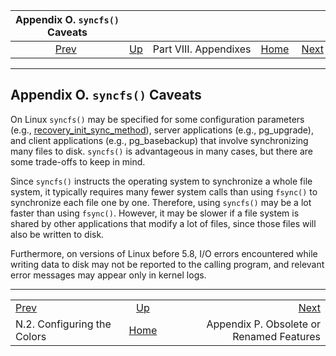 <!--?xml version="1.0" encoding="UTF-8" standalone="no"?-->

|              Appendix O. `syncfs()` Caveats             |                                               |                       |                                                       |                                                                            |
| :-----------------------------------------------------: | :-------------------------------------------- | :-------------------: | ----------------------------------------------------: | -------------------------------------------------------------------------: |
| [Prev](color-which.html "N.2. Configuring the Colors")  | [Up](appendixes.html "Part VIII. Appendixes") | Part VIII. Appendixes | [Home](index.html "PostgreSQL 17devel Documentation") |  [Next](appendix-obsolete.html "Appendix P. Obsolete or Renamed Features") |

***

## Appendix O. `syncfs()` Caveats



On Linux `syncfs()` may be specified for some configuration parameters (e.g., [recovery\_init\_sync\_method](runtime-config-error-handling.html#GUC-RECOVERY-INIT-SYNC-METHOD)), server applications (e.g., pg\_upgrade), and client applications (e.g., pg\_basebackup) that involve synchronizing many files to disk. `syncfs()` is advantageous in many cases, but there are some trade-offs to keep in mind.

Since `syncfs()` instructs the operating system to synchronize a whole file system, it typically requires many fewer system calls than using `fsync()` to synchronize each file one by one. Therefore, using `syncfs()` may be a lot faster than using `fsync()`. However, it may be slower if a file system is shared by other applications that modify a lot of files, since those files will also be written to disk.

Furthermore, on versions of Linux before 5.8, I/O errors encountered while writing data to disk may not be reported to the calling program, and relevant error messages may appear only in kernel logs.

***

|                                                         |                                                       |                                                                            |
| :------------------------------------------------------ | :---------------------------------------------------: | -------------------------------------------------------------------------: |
| [Prev](color-which.html "N.2. Configuring the Colors")  |     [Up](appendixes.html "Part VIII. Appendixes")     |  [Next](appendix-obsolete.html "Appendix P. Obsolete or Renamed Features") |
| N.2. Configuring the Colors                             | [Home](index.html "PostgreSQL 17devel Documentation") |                                   Appendix P. Obsolete or Renamed Features |
